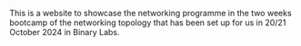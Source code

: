 This is a website to showcase the networking programme in the two weeks bootcamp of the networking topology that has been set up for us in 20/21 October 2024 in Binary Labs.
